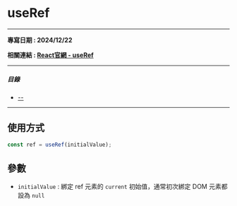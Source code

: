 # useRef
---

**專寫日期 : 2024/12/22**

**相關連結 : [React官網 - useRef](https://zh-hans.react.dev/reference/react/useRef)**

---

##### 目錄
- [--](#--)

---

## 使用方式

```jsx
const ref = useRef(initialValue);
```

## 參數

- `initialValue` : 綁定 ref 元素的 `current` 初始值，通常初次綁定 DOM 元素都設為 `null`